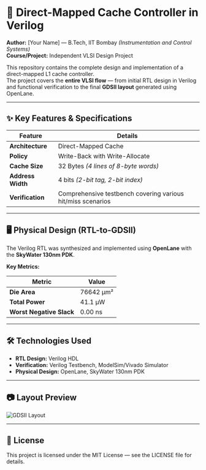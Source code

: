 # 🚀 Direct-Mapped Cache Controller in Verilog

**Author:** [Your Name] — B.Tech, IIT Bombay *(Instrumentation and Control Systems)*  
**Course/Project:** Independent VLSI Design Project  

This repository contains the complete design and implementation of a direct-mapped L1 cache controller.  
The project covers the **entire VLSI flow** — from initial RTL design in Verilog and functional verification to the final **GDSII layout** generated using OpenLane.

---

## ✨ Key Features & Specifications

| Feature           | Details |
|-------------------|---------|
| **Architecture**  | Direct-Mapped Cache |
| **Policy**        | Write-Back with Write-Allocate |
| **Cache Size**    | 32 Bytes *(4 lines of 8-byte words)* |
| **Address Width** | 4 bits *(2-bit tag, 2-bit index)* |
| **Verification**  | Comprehensive testbench covering various hit/miss scenarios |

---

## 🖥 Physical Design (RTL-to-GDSII)

The Verilog RTL was synthesized and implemented using **OpenLane** with the **SkyWater 130nm PDK**.

**Key Metrics:**

| Metric                  | Value         |
|-------------------------|---------------|
| **Die Area**            | 76642 μm²     |
| **Total Power**         | 41.1 μW       |
| **Worst Negative Slack**| 0.00 ns       |

---

## 🛠 Technologies Used
- **RTL Design:** Verilog HDL  
- **Verification:** Verilog Testbench, ModelSim/Vivado Simulator  
- **Physical Design:** OpenLane, SkyWater 130nm PDK  

---

## 📷 Layout Preview  
![GDSII Layout](gds/my_chip_gds.png)  

---

## 📜 License  
This project is licensed under the MIT License — see the LICENSE file for details.

